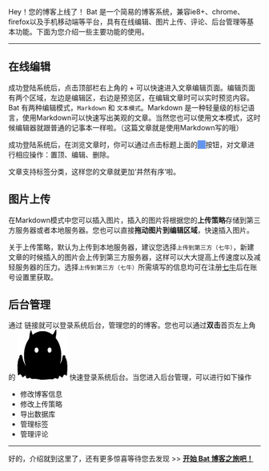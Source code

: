 Hey！您的博客上线了！ Bat 是一个简易的博客系统，兼容ie8+、chrome、firefox以及手机移动端等平台，具有在线编辑、图片上传、评论、后台管理等基本功能。下面为您介绍一些主要功能的使用。

---

## 在线编辑
成功登陆系统后，点击顶部栏右上角的 + 可以快速进入文章编辑页面。编辑页面有两个区域，左边是编辑区，右边是预览区，在编辑文章时可以实时预览内容。Bat 有两种编辑模式，`Markdown` 和 `文本模式`。Markdown 是一种轻量级的标记语言，使用Markdown可以快速写出美观的文章。当然您也可以使用文本模式，这时候编辑器就跟普通的记事本一样啦。（这篇文章就是使用Markdown写的哦）

成功登陆系统后，在浏览文章时，你可以通过点击标题上面的<span style='background:cornflowerblue'>&nbsp;&nbsp;&nbsp;&nbsp;</span>按钮，对文章进行相应操作：置顶、编辑、删除。

文章支持标签分类，这样您的文章就更加‘井然有序’啦。

## 图片上传
在Markdown模式中您可以插入图片，插入的图片将根据您的**上传策略**存储到第三方服务器或者本地服务器。您也可以直接**拖动图片到编辑区域**，快速插入图片。

关于上传策略，默认为上传到本地服务器，建议您选择`上传到第三方（七牛）`，新建文章的时候插入的图片会上传到第三方服务器，这样可以大大提高上传速度以及减轻服务器的压力。选择`上传到第三方（七牛）`所需填写的信息均可在注册[七牛](http://www.qiniu.com)后在账号设置里获取。

## 后台管理
 通过 <a href='/bat' target='_blank'><span id='bat'></span></a> 链接就可以登录系统后台，管理您的的博客。您也可以通过**双击**首页左上角的&nbsp;![img](/public/img/logo.png "=20x20")&nbsp;快速登录系统后台。当您进入后台管理，可以进行如下操作
+ 修改博客信息
+ 修改上传策略
+ 导出数据库
+ 管理标签
+ 管理评论

----
好的，介绍就到这里了，还有更多惊喜等待您去发现 >> **[开始 Bat 博客之旅吧！](/bat)**

<script>
 $('#bat').text(location.protocol+'//'+location.host+'/bat');
</script>